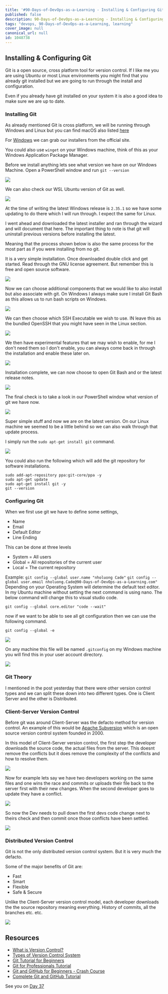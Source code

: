 ```yaml
---
title: '#90-Days-of-DevOps-as-a-Learning - Installing & Configuring Git - Day 36'
published: false
description: 90-Days-of-DevOps-as-a-Learning - Installing & Configuring Git
tags: "devops, 90-Days-of-DevOps-as-a-Learning, learning"
cover_image: null
canonical_url: null
id: 1048738
---
```

## Installing & Configuring Git

Git is a open source, cross platform tool for version control. If I like me you are using Ubuntu or most Linux environments you might find that you already git installed but we are going to run through the install and configuration. 

Even if you already have git installed on your system it is also a good idea to make sure we are up to date. 

### Installing Git

As already mentioned Git is cross platform, we will be running through Windows and Linux but you can find macOS also listed [here](https://git-scm.com/book/en/v2/Getting-Started-Installing-Git)

For [Windows](https://git-scm.com/download/win) we can grab our installers from the official site. 

You could also use `winget` on your Windows machine, think of this as your Windows Application Package Manager. 

Before we install anything lets see what version we have on our Windows Machine. Open a PowerShell window and run `git --version` 

![](Images/Day36_Git1.png)

We can also check our WSL Ubuntu version of Git as well. 

![](Images/Day36_Git2.png)

At the time of writing the latest Windows release is `2.35.1` so we have some updating to do there which I will run through. I expect the same for Linux. 

I went ahead and downloaded the latest installer and ran through the wizard and will document that here. The important thing to note is that git will uninstall previous versions before installing the latest. 

Meaning that the process shown below is also the same process for the most part as if you were installing from no git. 

It is a very simple installation. Once downloaded double click and get started. Read through the GNU license agreement. But remember this is free and open source software. 

![](Images/Day36_Git3.png)

Now we can choose additional components that we would like to also install but also associate with git. On Windows I always make sure I install Git Bash as this allows us to run bash scripts on Windows. 

![](Images/Day36_Git4.png)

We can then choose which SSH Executable we wish to use. IN leave this as the bundled OpenSSH that you might have seen in the Linux section. 

![](Images/Day36_Git5.png)

We then have experimental features that we may wish to enable, for me I don't need them so I don't enable, you can always come back in through the installation and enable these later on. 

![](Images/Day36_Git6.png)

Installation complete, we can now choose to open Git Bash and or the latest release notes. 

![](Images/Day36_Git7.png)

The final check is to take a look in our PowerShell window what version of git we have now. 

![](Images/Day36_Git8.png)

Super simple stuff and now we are on the latest version. On our Linux machine we seemed to be a little behind so we can also walk through that update process. 

I simply run the `sudo apt-get install git` command. 

![](Images/Day36_Git9.png)

You could also run the following which will add the git repository for software installations. 

```
sudo add-apt-repository ppa:git-core/ppa -y
sudo apt-get update
sudo apt-get install git -y
git --version
``` 
### Configuring Git

When we first use git we have to define some settings, 

- Name
- Email 
- Default Editor
- Line Ending

This can be done at three levels 

- System = All users 
- Global = All repositories of the current user 
- Local = The current repository

Example: 
`git config --global user.name "nholuong Cade"` 
`git config --global user.email nholuong.Cade@90-Days-of-DevOps-as-a-Learning.com"`
Depending on your Operating System will determine the default text editor. In my Ubuntu machine without setting the next command is using nano. The below command will change this to visual studio code. 

`git config --global core.editor "code --wait"`

now if we want to be able to see all git configuration then we can use the following command. 

`git config --global -e` 

![](Images/Day36_Git10.png)

On any machine this file will be named `.gitconfig` on my Windows machine you will find this in your user account directory. 

![](Images/Day36_Git11.png)

### Git Theory

I mentioned in the post yesterday that there were other version control types and we can split these down into two different types. One is Client Server and the other is Distributed. 

### Client-Server Version Control 

Before git was around Client-Server was the defacto method for version control. An example of this would be [Apache Subversion](https://subversion.apache.org/) which is an open source version control system founded in 2000. 

In this model of Client-Server version control, the first step the developer downloads the source code, the actual files from the server. This doesnt remove the conflicts but it does remove the complexity of the conflicts and how to resolve them. 

![](Images/Day36_Git12.png)

Now for example lets say we have two developers working on the same files and one wins the race and commits or uploads their file back to the server first with their new changes. When the second developer goes to update they have a conflict. 

![](Images/Day36_Git13.png)

So now the Dev needs to pull down the first devs code change next to theirs check and then commit once those conflicts have been settled. 

![](Images/Day36_Git15.png)

### Distributed Version Control 

Git is not the only distributed version control system. But it is very much the defacto. 

Some of the major benefits of Git are: 

- Fast 
- Smart 
- Flexible 
- Safe & Secure

Unlike the Client-Server version control model, each developer downloads the the source repository meaning everything. History of commits, all the branches etc. etc. 

![](Images/Day36_Git16.png)

## Resources 

- [What is Version Control?](https://www.youtube.com/watch?v=Yc8sCSeMhi4)
- [Types of Version Control System](https://www.youtube.com/watch?v=kr62e_n6QuQ)
- [Git Tutorial for Beginners](https://www.youtube.com/watch?v=8JJ101D3knE&t=52s) 
- [Git for Professionals Tutorial](https://www.youtube.com/watch?v=Uszj_k0DGsg) 
- [Git and GitHub for Beginners - Crash Course](https://www.youtube.com/watch?v=RGOj5yH7evk&t=8s) 
- [Complete Git and GitHub Tutorial](https://www.youtube.com/watch?v=apGV9Kg7ics)

See you on [Day 37](day37.md) 
